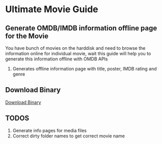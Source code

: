 # Ultimate Movie Guide
## Generate OMDB/IMDB information offline page for the Movie

You have bunch of movies on the harddisk and need to browse the information online for individual movie, wait this guide will help you to generate this information offline with OMDB APIs

1. Generates offline information page with title, poster, IMDB rating and genre

## Download Binary
<a href="https://github.com/gazlu/Ultimate-Movie-Guide/raw/master/MoviesInfo.zip">Download Binary</a>

## TODOS
1. Generate info pages for media files
2. Correct dirty folder names to get correct movie name
